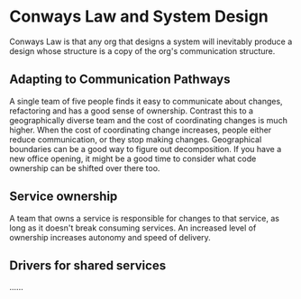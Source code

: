 # Conways Law and System Design

Conways Law is that any org that designs a system will inevitably produce a design whose structure is a copy of the org's communication structure.

## Adapting to Communication Pathways

A single team of five people finds it easy to communicate about changes, refactoring and has a good sense of ownership. Contrast this to a geographically diverse team and the cost of coordinating changes is much higher. When the cost of coordinating change increases, people either reduce communication, or they stop making changes. Geographical boundaries can be a good way to figure out decomposition. If you have a new office opening, it might be a good time to consider what code ownership can be shifted over there too.

## Service ownership

A team that owns a service is responsible for changes to that service, as long as it doesn't break consuming services. An increased level of ownership increases autonomy and speed of delivery.

## Drivers for shared services

......